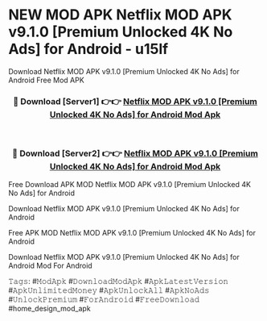 # NEW MOD APK Netflix MOD APK v9.1.0 [Premium Unlocked 4K No Ads] for Android - u15lf
Download Netflix MOD APK v9.1.0 [Premium Unlocked 4K No Ads] for Android Free Mod APK

<div align="center">
<h3>🔴 Download [Server1] 👉👉 <a href="https://apk-comot.site?title=Netflix_MOD_APK_v9.1.0_[Premium_Unlocked_4K_No_Ads]_for_Android">Netflix MOD APK v9.1.0 [Premium Unlocked 4K No Ads] for Android Mod Apk</a></h3><br>

<h3>🔴 Download [Server2] 👉👉 <a href="https://apk-comot.site?title=Netflix_MOD_APK_v9.1.0_[Premium_Unlocked_4K_No_Ads]_for_Android">Netflix MOD APK v9.1.0 [Premium Unlocked 4K No Ads] for Android Mod Apk</a></h3>
</div>


Free Download APK MOD Netflix MOD APK v9.1.0 [Premium Unlocked 4K No Ads] for Android

Download Netflix MOD APK v9.1.0 [Premium Unlocked 4K No Ads] for Android 

Free APK MOD Netflix MOD APK v9.1.0 [Premium Unlocked 4K No Ads] for Android 

Download Netflix MOD APK v9.1.0 [Premium Unlocked 4K No Ads] for Android Mod For Android

𝚃𝚊𝚐𝚜: #𝙼𝚘𝚍𝙰𝚙𝚔 #𝙳𝚘𝚠𝚗𝚕𝚘𝚊𝚍𝙼𝚘𝚍𝙰𝚙𝚔 #𝙰𝚙𝚔𝙻𝚊𝚝𝚎𝚜𝚝𝚅𝚎𝚛𝚜𝚒𝚘𝚗 #𝙰𝚙𝚔𝚄𝚗𝚕𝚒𝚖𝚒𝚝𝚎𝚍𝙼𝚘𝚗𝚎𝚢 #𝙰𝚙𝚔𝚄𝚗𝚕𝚘𝚌𝚔𝙰𝚕𝚕 #𝙰𝚙𝚔𝙽𝚘𝙰𝚍𝚜 #𝚄𝚗𝚕𝚘𝚌𝚔𝙿𝚛𝚎𝚖𝚒𝚞𝚖 #𝙵𝚘𝚛𝙰𝚗𝚍𝚛𝚘𝚒𝚍 #𝙵𝚛𝚎𝚎𝙳𝚘𝚠𝚗𝚕𝚘𝚊𝚍 #home_design_mod_apk